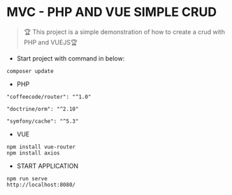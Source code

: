 # MVC - PHP AND VUE SIMPLE CRUD

>:trophy: This project is a simple demonstration of how to create a crud with PHP and VUEJS:trophy:

* Start project with command in below:

```
composer update
```

* PHP

```
"coffeecode/router": "^1.0"
```

```
"doctrine/orm": "^2.10"
```

```
"symfony/cache": "^5.3"
```

* VUE

```
npm install vue-router
npm install axios
```

* START APPLICATION

```
npm run serve
http://localhost:8080/
```
